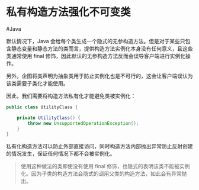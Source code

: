 # 私有构造方法强化不可变类
#Java 

默认情况下，Java 会给每个类生成一个隐式的无参构造方法。但是对于某些只包含静态变量和静态方法的类而言，提供构造方法实例化本身没有任何意义，且这些类通常使用 final 修饰，因此默认的无参构造方法反而会误导客户端进行实例化操作。

另外，企图将类声明为抽象类用于防止实例化也是不可行的，这会让客户端误认为该类需要子类化才能使用。

因此，我们需要将构造方法私有化才能避免类被实例化：

```java
public class UtilityClass {

    private UtilityClass() {
        throw new UnsupportedOperationException();
    }
}
```

私有化构造方法可以防止外部直接访问，同时构造方法内部抛出异常防止反射创建的情况发生，保证任何情况下都不会被实例化。

> 使用这种做法的类即使没有使用 final 修饰，也隐式的表明该类不能被实例化。因为子类的构造方法会隐式的调用父类的构造方法，如此会有异常抛出。